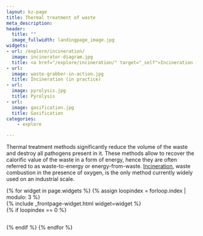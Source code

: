 ```yaml
---
layout: kz-page
title: Thermal treatment of waste
meta_description:
header:
  title: ""
  image_fullwidth: landingpage_image.jpg
widgets:
- url: /explore/incineration/
  image: incinerator-diagram.jpg
  title: <a href="/explore/incineration/" target="_self">Incineration (in theory)</a>
- url:
  image: waste-grabber-in-action.jpg
  title: Incineration (in practice)
- url:
  image: pyrolysis.jpg
  title: Pyrolysis
- url:
  image: gasification.jpg
  title: Gasification
categories:
    - explore

---
```


Thermal treatment methods significantly reduce the volume of the waste and destroy all pathogens present in it. 
These methods allow to recover the calorific value of the waste in a form of energy, hence they are often referred to as waste-to-energy or energy-from-waste.
[Incineration][1], waste combustion in the presence of oxygen, is the only method currently widely used on an industrial scale. 

<div class="row">
  {% for widget in page.widgets %}
    {% assign loopindex = forloop.index | modulo: 3 %}
    <div id="{{ widget.anchor }}">{% include _frontpage-widget.html widget=widget %}</div>
    {% if loopindex == 0 %}
  <hr style="height:1px; visibility:hidden;" /> <!-- Prevents long first column items from pushing new rows to the right -->
    {% endif %}
  {% endfor %}
</div>


[1]: /explore/incineration